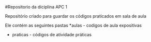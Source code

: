  #Repositorio da diciplina APC 1 

 Repositório criado para guardar os códigos praticados em sala de aula 

 Ele contém as seguintes pastas 
 *aulas - codigos de aula expositivas 
* praticas - códigos de atividade práticas 
